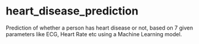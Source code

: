 # heart_disease_prediction
Prediction of whether a person has heart disease or not, based on 7 given parameters like ECG, Heart Rate etc using a Machine Learning model.
